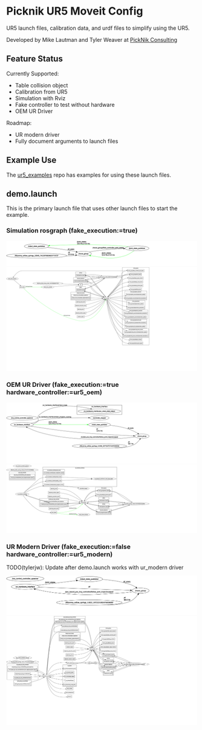 # Picknik UR5 Moveit Config

UR5 launch files, calibration data, and urdf files to simplify using the UR5.

Developed by Mike Lautman and Tyler Weaver at [PickNik Consulting](http://picknik.ai/)

## Feature Status

Currently Supported:

* Table collision object
* Calibration from UR5
* Simulation with Rviz
* Fake controller to test without hardware
* OEM UR Driver

Roadmap:

* UR modern driver
* Fully document arguments to launch files

## Example Use

The [ur5_examples](https://github.com/PickNikRobotics/ur5_examples) repo has examples for using these launch files.

## demo.launch
This is the primary launch file that uses other launch files to start the example.

### Simulation rosgraph (fake_execution:=true)

![Simulation Nodes](/doc/rosgraph_nodes_demo_simulation.svg)
![Simulation Nodes/Topics](/doc/rosgraph_topics_demo_simulation.svg)

### OEM UR Driver (fake_execution:=true hardware_controller:=ur5_oem)

![OEM UR Nodes](/doc/rosgraph_nodes_demo_oem.svg)
![OEM UR Nodes/Topics](/doc/rosgraph_topics_demo_oem.svg)

### UR Modern Driver (fake_execution:=false hardware_controller:=ur5_modern)

TODO(tylerjw): Update after demo.launch works with ur_modern driver

![UR Modern Nodes](/doc/rosgraph_nodes_demo_modern.svg)
![UR Modern Nodes/Topics](/doc/rosgraph_topics_demo_modern.svg)
